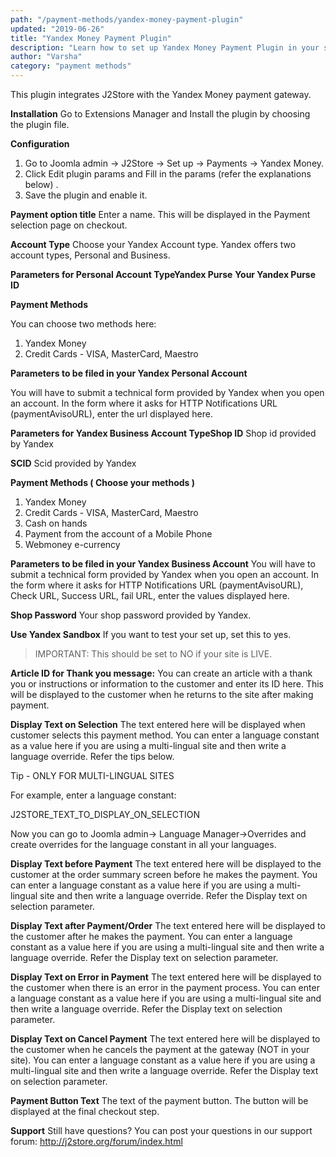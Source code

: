 ```yaml
---
path: "/payment-methods/yandex-money-payment-plugin"
updated: "2019-06-26"
title: "Yandex Money Payment Plugin"
description: "Learn how to set up Yandex Money Payment Plugin in your site."
author: "Varsha"
category: "payment methods"
---
```


This plugin integrates J2Store with the Yandex Money payment gateway.

**Installation**
Go to Extensions Manager and Install the plugin by choosing the plugin file.

**Configuration**
1. Go to Joomla admin → J2Store → Set up → Payments → Yandex Money.
2. Click Edit plugin params and Fill in the params (refer the explanations below) .
3. Save the plugin and enable it.

**Payment option title**
Enter a name. This will be displayed in the Payment selection page on checkout.

**Account Type**
Choose your Yandex Account type. Yandex offers two account types, Personal and Business.

**Parameters for Personal Account TypeYandex Purse**
**Your Yandex Purse ID**

**Payment Methods**

You can choose two methods here:
1. Yandex Money
2. Credit Cards - VISA, MasterCard, Maestro

**Parameters to be filed in your Yandex Personal Account**

You will have to submit a technical form provided by Yandex when you open an account.
In the form where it asks for HTTP Notifications URL (paymentAvisoURL), enter the url displayed here.

**Parameters for Yandex Business Account TypeShop ID**
Shop id provided by Yandex

**SCID**
Scid provided by Yandex

**Payment Methods ( Choose your methods )**

1. Yandex Money
2. Credit Cards - VISA, MasterCard, Maestro
3. Cash on hands
4. Payment from the account of a Mobile Phone
5. Webmoney e-currency

**Parameters to be filed in your Yandex Business Account**
You will have to submit a technical form provided by Yandex when you open an account.
In the form where it asks for HTTP Notifications URL (paymentAvisoURL), Check URL, Success URL, fail URL, enter the values displayed here.

**Shop Password**
Your shop password provided by Yandex.

**Use Yandex Sandbox**
If you want to test your set up, set this to yes.

> IMPORTANT: This should be set to NO if your site is LIVE.

**Article ID for Thank you message:**
You can create an article with a thank you or instructions or information to the customer and enter its ID here. This will be displayed to the customer when he returns to the site after making payment.

**Display Text on Selection**
The text entered here will be displayed when customer selects this payment method.
You can enter a language constant as a value here if you are using a multi-lingual site and then write a language override. Refer the tips below.

Tip - ONLY FOR MULTI-LINGUAL SITES

For example, enter a language constant:

J2STORE_TEXT_TO_DISPLAY_ON_SELECTION

Now you can go to Joomla admin-> Language Manager->Overrides and create overrides for the language constant in all your languages.

**Display Text before Payment**
The text entered here will be displayed to the customer at the order summary screen before he makes the payment.
You can enter a language constant as a value here if you are using a multi-lingual site and then write a language override. Refer the Display text on selection parameter.

**Display Text after Payment/Order**
The text entered here will be displayed to the customer after he makes the payment.
You can enter a language constant as a value here if you are using a multi-lingual site and then write a language override. Refer the Display text on selection parameter.

**Display Text on Error in Payment**
The text entered here will be displayed to the customer when there is an error in the payment process.
You can enter a language constant as a value here if you are using a multi-lingual site and then write a language override. Refer the Display text on selection parameter.

**Display Text on Cancel Payment**
The text entered here will be displayed to the customer when he cancels the payment at the gateway (NOT in your site).
You can enter a language constant as a value here if you are using a multi-lingual site and then write a language override. Refer the Display text on selection parameter.

**Payment Button Text**
The text of the payment button. The button will be displayed at the final checkout step.

**Support**
Still have questions? You can post your questions in our support forum: http://j2store.org/forum/index.html

